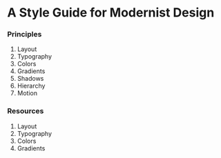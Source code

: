 # A Style Guide for Modernist Design 

### Principles

1. Layout
2. Typography
3. Colors
4. Gradients
5. Shadows
6. Hierarchy
7. Motion

### Resources

1. Layout
2. Typography
3. Colors
4. Gradients